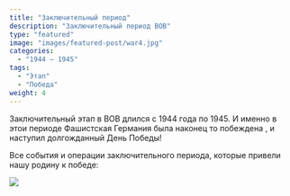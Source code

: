 ```yaml
---
title: "Заключительный период"
description: "Заключительный период ВОВ"
type: "featured"
image: "images/featured-post/war4.jpg"
categories: 
  - "1944 — 1945"
tags:
  - "Этап"
  - "Победа"
weight: 4
---
```

Заключительный этап в ВОВ длился с 1944 года по 1945. И именно в этои периоде Фашистская Германия была наконец то побеждена , и наступил долгожданный День Победы!

Все события и операции заключительного периода, которые привели нашу родину к победе:

![](../images/post-img.jpg)

